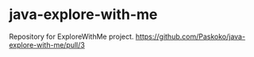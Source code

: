 # java-explore-with-me
Repository for ExploreWithMe project.
https://github.com/Paskoko/java-explore-with-me/pull/3